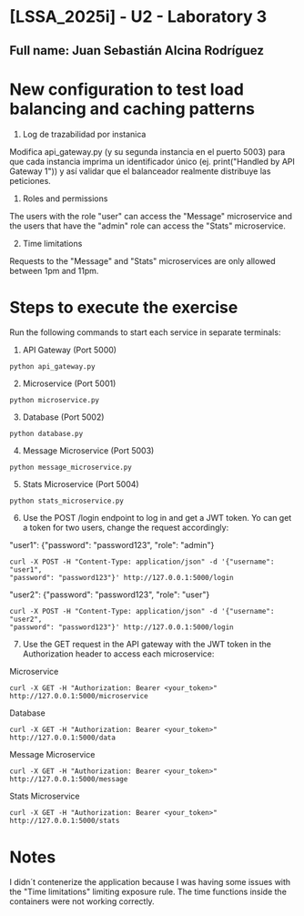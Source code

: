 # [LSSA_2025i] - U2 - Laboratory 3

## Full name: Juan Sebastián Alcina Rodríguez

# New configuration to test load balancing and caching patterns

1. Log de trazabilidad por instanica

Modifica api_gateway.py (y su segunda instancia en el puerto 5003) para que cada instancia imprima un identificador único (ej. print("Handled by API Gateway 1")) y así validar que el balanceador realmente distribuye las peticiones.

1. Roles and permissions

The users with the role "user" can access the "Message" microservice and the users that have the "admin" role can access the "Stats" microservice.

2. Time limitations

Requests to the "Message" and "Stats" microservices are only allowed between 1pm and 11pm.

# Steps to execute the exercise

Run the following commands to start each service in separate terminals:

1. API Gateway (Port 5000)
```
python api_gateway.py
```

2. Microservice (Port 5001)
```
python microservice.py
```

3. Database (Port 5002)
```
python database.py
```

4. Message Microservice (Port 5003)
```
python message_microservice.py
```

5. Stats Microservice (Port 5004)
```
python stats_microservice.py
```

6. Use the POST /login endpoint to log in and get a JWT token. Yo can get a token for two users, change the request accordingly:

"user1": {"password": "password123", "role": "admin"}

```
curl -X POST -H "Content-Type: application/json" -d '{"username": "user1",
"password": "password123"}' http://127.0.0.1:5000/login
```

"user2": {"password": "password123", "role": "user"}

```
curl -X POST -H "Content-Type: application/json" -d '{"username": "user2",
"password": "password123"}' http://127.0.0.1:5000/login
```

7. Use the GET request in the API gateway with the JWT token in the Authorization header to access each microservice:

Microservice

```
curl -X GET -H "Authorization: Bearer <your_token>"
http://127.0.0.1:5000/microservice
```

Database

```
curl -X GET -H "Authorization: Bearer <your_token>"
http://127.0.0.1:5000/data
```

Message Microservice

```
curl -X GET -H "Authorization: Bearer <your_token>"
http://127.0.0.1:5000/message
```

Stats Microservice

```
curl -X GET -H "Authorization: Bearer <your_token>"
http://127.0.0.1:5000/stats
```

# Notes

I didn´t contenerize the application because I was having some issues with the "Time limitations" limiting exposure rule. The time functions inside the containers were not working correctly.
